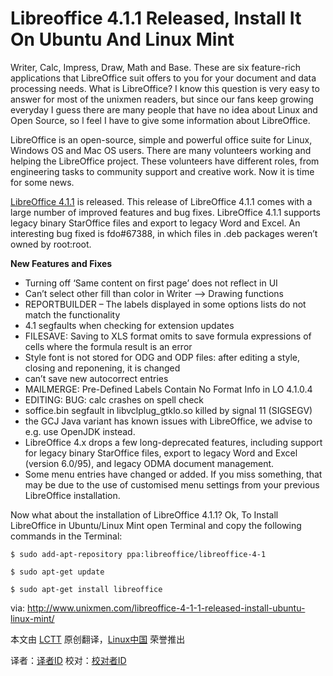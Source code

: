 Libreoffice 4.1.1 Released, Install It On Ubuntu And Linux Mint
===============================================================

Writer, Calc, Impress, Draw, Math and Base. These are six feature-rich applications that LibreOffice suit offers to you for your document and data processing needs. What is LibreOffice? I know this question is very easy to answer for most of the unixmen readers, but since our fans keep growing everyday I guess there are many people that have no idea about Linux and Open Source, so l feel I have to give some information about LibreOffice.

LibreOffice is an open-source, simple and powerful office suite for Linux, Windows OS and Mac OS users. There are many volunteers working and helping the LibreOffice project. These volunteers have different roles, from engineering tasks to community support and creative work. Now it is time for some news.

[LibreOffice 4.1.1][1] is released. This release of LibreOffice 4.1.1 comes with a large number of improved features and bug fixes. LibreOffice 4.1.1 supports legacy binary  StarOffice files and export to legacy Word and Excel. An interesting bug fixed is fdo#67388, in which files in .deb packages weren’t owned by root:root.

**New Features and Fixes**

- Turning off ‘Same content on first page’ does not reflect in UI
- Can’t select other fill than color in Writer –> Drawing functions
- REPORTBUILDER – The labels displayed in some options lists do not match the functionality
- 4.1 segfaults when checking for extension updates
- FILESAVE: Saving to XLS format omits to save formula expressions of cells where the formula result is an error
- Style font is not stored for ODG and ODP files: after editing a style, closing and reponening, it is changed
- can’t save new autocorrect entries
- MAILMERGE: Pre-Defined Labels Contain No Format Info in LO 4.1.0.4
- EDITING: BUG: calc crashes on spell check
- soffice.bin segfault in libvclplug_gtklo.so killed by signal 11 (SIGSEGV)
- the GCJ Java variant has known issues with LibreOffice, we advise to e.g. use OpenJDK instead.
- LibreOffice 4.x drops a few long-deprecated features, including support for legacy binary StarOffice files, export to legacy Word and Excel (version 6.0/95), and legacy ODMA document management.
- Some menu entries have changed or added. If you miss something, that may be due to the use of customised menu settings from your previous LibreOffice installation.

Now what about the installation of LibreOffice 4.1.1? Ok, To Install LibreOffice in Ubuntu/Linux Mint open Terminal and copy the following commands in the Terminal:

	$ sudo add-apt-repository ppa:libreoffice/libreoffice-4-1

	$ sudo apt-get update

	$ sudo apt-get install libreoffice

via: http://www.unixmen.com/libreoffice-4-1-1-released-install-ubuntu-linux-mint/

本文由 [LCTT][] 原创翻译，[Linux中国][] 荣誉推出

译者：[译者ID][] 校对：[校对者ID][]


[LCTT]:https://github.com/LCTT/TranslateProject
[Linux中国]:http://linux.cn/portal.php
[译者ID]:http://linux.cn/space/译者ID
[校对者ID]:http://linu.xnc/space/校对者ID

[1]:http://www.libreoffice.org/download/release-notes/
